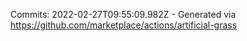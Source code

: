 Commits: 2022-02-27T09:55:09.982Z - Generated via https://github.com/marketplace/actions/artificial-grass
<br>
